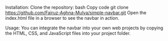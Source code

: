 Installation:
Clone the repository:
bash
Copy code
git clone 
https://github.com/Fairuz-Aghna-Mulya/simple-navbar.git
Open the index.html file in a browser to see the navbar in action.


Usage:
You can integrate the navbar into your own web projects by copying the HTML, CSS, and JavaScript files into your project folder.

